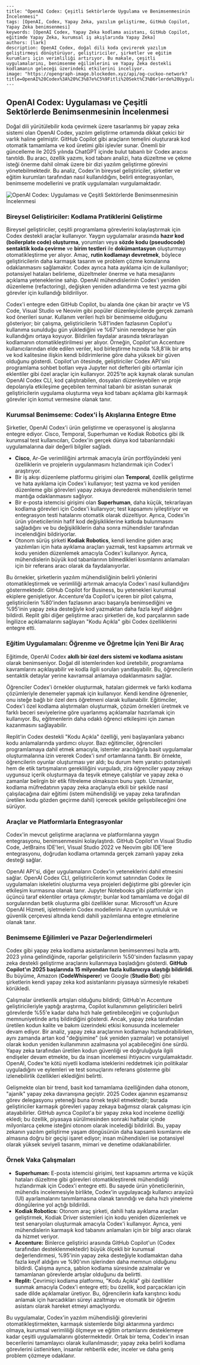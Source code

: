 ```
---
title: "OpenAI Codex: Çeşitli Sektörlerde Uygulama ve Benimsenmesinin İncelenmesi"
tags: [OpenAI, Codex, Yapay Zeka, yazılım geliştirme, GitHub Copilot, Yapay Zeka benimsenmesi]
keywords: [OpenAI Codex, Yapay Zeka kodlama asistanı, GitHub Copilot, eğitimde Yapay Zeka, kurumsal iş akışlarında Yapay Zeka]
authors: [lark]
description: OpenAI Codex, doğal dili koda çevirerek yazılım geliştirmeyi dönüştürüyor, geliştiriciler, şirketler ve eğitim kurumları için verimliliği artırıyor. Bu makale, çeşitli uygulamalarını, benimsenme eğilimlerini ve Yapay Zeka destekli kodlamanın geleceği üzerindeki etkilerini inceliyor.
image: "https://opengraph-image.blockeden.xyz/api/og-cuckoo-network?title=OpenAI%20Codex%3A%20%C3%87e%C5%9Fitli%20Sekt%C3%B6rlerde%20Uygulama%20ve%20Benimsenmesinin%20%C4%B0ncelenmesi"
---
```

## OpenAI Codex: Uygulaması ve Çeşitli Sektörlerde Benimsenmesinin İncelenmesi

Doğal dili yürütülebilir koda çevirmek üzere tasarlanmış bir yapay zeka sistemi olan OpenAI Codex, yazılım geliştirme ortamında dikkat çekici bir varlık haline gelmiştir. GitHub Copilot gibi araçların temelini oluşturarak kod otomatik tamamlama ve kod üretimi gibi işlevler sunar. Önemli bir güncelleme ile 2025 yılında ChatGPT içinde bulut tabanlı bir Codex aracısı tanıtıldı. Bu aracı, özellik yazımı, kod tabanı analizi, hata düzeltme ve çekme isteği önerme dahil olmak üzere bir dizi yazılım geliştirme görevini yönetebilmektedir. Bu analiz, Codex'in bireysel geliştiriciler, şirketler ve eğitim kurumları tarafından nasıl kullanıldığını, belirli entegrasyonları, benimseme modellerini ve pratik uygulamaları vurgulamaktadır.

![OpenAI Codex: Uygulaması ve Çeşitli Sektörlerde Benimsenmesinin İncelenmesi](https://opengraph-image.blockeden.xyz/api/og-cuckoo-network?title=OpenAI%20Codex%3A%20Uygulamas%C4%B1%20ve%20%C3%87e%C5%9Fitli%20Sekt%C3%B6rlerde%20Benimsenmesinin%20%C4%B0ncelenmesi)

### Bireysel Geliştiriciler: Kodlama Pratiklerini Geliştirme

Bireysel geliştiriciler, çeşitli programlama görevlerini kolaylaştırmak için Codex destekli araçlar kullanıyor. Yaygın uygulamalar arasında **hazır kod (boilerplate code) oluşturma**, yorumları veya **sözde kodu (pseudocode) sentaktik koda çevirme** ve **birim testleri** ile **dokümantasyon** oluşturmayı otomatikleştirme yer alıyor. Amaç, **rutin kodlamayı devretmek**, böylece geliştiricilerin daha karmaşık tasarım ve problem çözme konularına odaklanmasını sağlamaktır. Codex ayrıca hata ayıklama için de kullanılıyor; potansiyel hataları belirleme, düzeltmeler önerme ve hata mesajlarını açıklama yeteneklerine sahip. OpenAI mühendislerinin Codex'i yeniden düzenleme (refactoring), değişken yeniden adlandırma ve test yazma gibi görevler için kullandığı bildiriliyor.

Codex'i entegre eden GitHub Copilot, bu alanda öne çıkan bir araçtır ve VS Code, Visual Studio ve Neovim gibi popüler düzenleyicilerde gerçek zamanlı kod önerileri sunar. Kullanım verileri hızlı bir benimseme olduğunu gösteriyor; bir çalışma, geliştiricilerin %81'inden fazlasının Copilot'u kullanıma sunulduğu gün yüklediğini ve %67'sinin neredeyse her gün kullandığını ortaya koyuyor. Bildirilen faydalar arasında tekrarlayan kodlamanın otomatikleştirilmesi yer alıyor. Örneğin, Copilot'un Accenture kullanıcılarından elde edilen veriler, kod birleştirme hızında %8,8'lik bir artış ve kod kalitesine ilişkin kendi bildirimlerine göre daha yüksek bir güven olduğunu gösterdi. Copilot'un ötesinde, geliştiriciler Codex API'sini programlama sohbet botları veya Jupyter not defterleri gibi ortamlar için eklentiler gibi özel araçlar için kullanıyor. 2025'te açık kaynak olarak sunulan OpenAI Codex CLI, kod çalıştırabilen, dosyaları düzenleyebilen ve proje depolarıyla etkileşime geçebilen terminal tabanlı bir asistan sunarak geliştiricilerin uygulama oluşturma veya kod tabanı açıklama gibi karmaşık görevler için komut vermesine olanak tanır.

### Kurumsal Benimseme: Codex'i İş Akışlarına Entegre Etme

Şirketler, OpenAI Codex'i ürün geliştirme ve operasyonel iş akışlarına entegre ediyor. Cisco, Temporal, Superhuman ve Kodiak Robotics gibi ilk kurumsal test kullanıcıları, Codex'in gerçek dünya kod tabanlarındaki uygulamalarına dair değerli bilgiler sağladı.

*   **Cisco**, Ar-Ge verimliliğini artırmak amacıyla ürün portföyündeki yeni özelliklerin ve projelerin uygulanmasını hızlandırmak için Codex'i araştırıyor.
*   Bir iş akışı düzenleme platformu girişimi olan **Temporal**, özellik geliştirme ve hata ayıklama için Codex'i kullanıyor; test yazma ve kod yeniden düzenleme gibi görevleri yapay zekaya devrederek mühendislerin temel mantığa odaklanmasını sağlıyor.
*   Bir e-posta istemcisi girişimi olan **Superhuman**, daha küçük, tekrarlayan kodlama görevleri için Codex'i kullanıyor; test kapsamını iyileştiriyor ve entegrasyon testi hatalarını otomatik olarak düzeltiyor. Ayrıca, Codex'in ürün yöneticilerinin hafif kod değişikliklerine katkıda bulunmasını sağladığını ve bu değişikliklerin daha sonra mühendisler tarafından incelendiğini bildiriyorlar.
*   Otonom sürüş şirketi **Kodiak Robotics**, kendi kendine giden araç yazılımları için hata ayıklama araçları yazmak, test kapsamını artırmak ve kodu yeniden düzenlemek amacıyla Codex'i kullanıyor. Ayrıca, mühendislerin büyük kod tabanlarının bilmedikleri kısımlarını anlamaları için bir referans aracı olarak da faydalanıyorlar.

Bu örnekler, şirketlerin yazılım mühendisliğinin belirli yönlerini otomatikleştirmek ve verimliliği artırmak amacıyla Codex'i nasıl kullandığını göstermektedir. GitHub Copilot for Business, bu yetenekleri kurumsal ekiplere genişletiyor. Accenture'da Copilot'u içeren bir pilot çalışma, geliştiricilerin %80'inden fazlasının aracı başarıyla benimsediğini ve %95'inin yapay zeka desteğiyle kod yazmaktan daha fazla keyif aldığını bildirdi. Replit gibi diğer geliştirme aracı şirketleri de, kod parçalarının sade İngilizce açıklamalarını sağlayan "Kodu Açıkla" gibi Codex özelliklerini entegre etti.

### Eğitim Uygulamaları: Öğrenme ve Öğretme İçin Yeni Bir Araç

Eğitimde, OpenAI Codex **akıllı bir özel ders sistemi ve kodlama asistanı** olarak benimseniyor. Doğal dil istemlerinden kod üretebilir, programlama kavramlarını açıklayabilir ve kodla ilgili soruları yanıtlayabilir. Bu, öğrencilerin sentaktik detaylar yerine kavramsal anlamaya odaklanmasını sağlar.

Öğrenciler Codex'i örnekler oluşturmak, hataları gidermek ve farklı kodlama çözümleriyle denemeler yapmak için kullanıyor. Kendi kendine öğrenenler, onu isteğe bağlı bir özel ders öğretmeni olarak kullanabilir. Eğitimciler, Codex'i özel kodlama alıştırmaları oluşturmak, çözüm örnekleri üretmek ve farklı beceri seviyelerine göre uyarlanmış açıklamalar hazırlamak için kullanıyor. Bu, eğitmenlerin daha odaklı öğrenci etkileşimi için zaman kazanmasını sağlayabilir.

Replit'in Codex destekli "Kodu Açıkla" özelliği, yeni başlayanlara yabancı kodu anlamalarında yardımcı oluyor. Bazı eğitimciler, öğrencileri programlamaya dahil etmek amacıyla, istemler aracılığıyla basit uygulamalar oluşturmalarına izin vererek Codex'i sınıf ortamlarına tanıttı. Bir örnekte, öğrencilerin oyunlar oluşturması yer aldı; bu durum hem yaratıcı potansiyeli hem de etik tartışmaların gerekliliğini vurguladı, zira öğrenciler yapay zekayı uygunsuz içerik oluşturmaya da teşvik etmeye çalıştılar ve yapay zeka o zamanlar belirgin bir etik filtreleme olmaksızın bunu yaptı. Uzmanlar, kodlama müfredatının yapay zeka araçlarıyla etkili bir şekilde nasıl çalışılacağına dair eğitimi (istem mühendisliği ve yapay zeka tarafından üretilen kodu gözden geçirme dahil) içerecek şekilde gelişebileceğini öne sürüyor.

### Araçlar ve Platformlarla Entegrasyonlar

Codex'in mevcut geliştirme araçlarına ve platformlarına yaygın entegrasyonu, benimsenmesini kolaylaştırdı. GitHub Copilot'ın Visual Studio Code, JetBrains IDE'leri, Visual Studio 2022 ve Neovim gibi IDE'lere entegrasyonu, doğrudan kodlama ortamında gerçek zamanlı yapay zeka desteği sağlar.

OpenAI API'si, diğer uygulamaların Codex'in yeteneklerini dahil etmesini sağlar. OpenAI Codex CLI, geliştiricilerin komut satırından Codex ile uygulamaları iskeletini oluşturma veya projeleri değiştirme gibi görevler için etkileşim kurmasına olanak tanır. Jupyter Notebooks gibi platformlar için üçüncü taraf eklentiler ortaya çıkmıştır; bunlar kod tamamlama ve doğal dil sorgularından betik oluşturma gibi özellikler sunar. Microsoft'un Azure OpenAI Hizmeti, işletmelerin Codex modellerini Azure'ın uyumluluk ve güvenlik çerçevesi altında kendi dahili yazılımlarına entegre etmelerine olanak tanır.

### Benimseme Eğilimleri ve Pazar Değerlendirmeleri

Codex gibi yapay zeka kodlama asistanlarının benimsenmesi hızla arttı. 2023 yılına gelindiğinde, raporlar geliştiricilerin %50'sinden fazlasının yapay zeka destekli geliştirme araçlarını kullanmaya başladığını gösterdi. **GitHub Copilot'ın 2025 başlarında 15 milyondan fazla kullanıcıya ulaştığı bildirildi**. Bu büyüme, Amazon (**CodeWhisperer**) ve Google (**Studio Bot**) gibi şirketlerin kendi yapay zeka kod asistanlarını piyasaya sürmesiyle rekabeti körükledi.

Çalışmalar üretkenlik artışları olduğunu bildirdi; GitHub'ın Accenture geliştiricileriyle yaptığı araştırma, Copilot kullanımının geliştiricileri belirli görevlerde %55'e kadar daha hızlı hale getirebileceğini ve çoğunluğun memnuniyetinde artış bildirdiğini gösterdi. Ancak, yapay zeka tarafından üretilen kodun kalite ve bakım üzerindeki etkisi konusunda incelemeler devam ediyor. Bir analiz, yapay zeka araçlarının kodlamayı hızlandırabilirken, aynı zamanda artan kod "değişimine" (sık yeniden yazmalar) ve potansiyel olarak kodun yeniden kullanımının azalmasına yol açabileceğini öne sürdü. Yapay zeka tarafından üretilen kodun güvenliği ve doğruluğuyla ilgili endişeler devam etmekte, bu da insan incelemesi ihtiyacını vurgulamaktadır. OpenAI, Codex'te kötü niyetli kodlama isteklerini reddetmek için politikalar uyguladığını ve eylemleri ve test sonuçlarını referans gösterme gibi izlenebilirlik özellikleri eklediğini belirtti.

Gelişmekte olan bir trend, basit kod tamamlama özelliğinden daha otonom, "ajanik" yapay zeka davranışına geçiştir. 2025 Codex ajanının eşzamansız görev delegasyonu yeteneği buna örnek teşkil etmektedir; burada geliştiriciler karmaşık görevleri yapay zekaya bağımsız olarak çalışması için atayabilirler. GitHub ayrıca Copilot'a bir yapay zeka kod inceleme özelliği ekledi; bu özellik, piyasaya sürülmesinden sonraki haftalar içinde milyonlarca çekme isteğini otonom olarak incelediği bildirildi. Bu, yapay zekanın yazılım geliştirme yaşam döngüsünün daha kapsamlı kısımlarını ele almasına doğru bir geçişi işaret ediyor; insan mühendisleri ise potansiyel olarak yüksek seviyeli tasarım, mimari ve denetime odaklanabilirler.

### Örnek Vaka Çalışmaları

*   **Superhuman:** E-posta istemcisi girişimi, test kapsamını artırma ve küçük hataları düzeltme gibi görevleri otomatikleştirerek mühendisliği hızlandırmak için Codex'i entegre etti. Bu sayede ürün yöneticilerinin, mühendis incelemesiyle birlikte, Codex'in uygulayacağı kullanıcı arayüzü (UI) ayarlamalarını tanımlamasına olanak tanındığı ve daha hızlı yineleme döngülerine yol açtığı bildirildi.
*   **Kodiak Robotics:** Otonom araç şirketi, dahili hata ayıklama araçları geliştirmek, Kodiak Driver sistemleri için kodu yeniden düzenlemek ve test senaryoları oluşturmak amacıyla Codex'i kullanıyor. Ayrıca, yeni mühendislerin karmaşık kod tabanını anlamaları için bir bilgi aracı olarak da hizmet veriyor.
*   **Accenture:** Binlerce geliştirici arasında GitHub Copilot'un (Codex tarafından desteklenmektedir) büyük ölçekli bir kurumsal değerlendirmesi, %95'inin yapay zeka desteğiyle kodlamaktan daha fazla keyif aldığını ve %90'ının işlerinden daha memnun olduğunu bildirdi. Çalışma ayrıca, şablon kodlama süresinde azalmalar ve tamamlanan görevlerde artışlar olduğunu da belirtti.
*   **Replit:** Çevrimiçi kodlama platformu, "Kodu Açıkla" gibi özellikler sunmak amacıyla Codex'i entegre etti; bu özellik, kod parçacıkları için sade dilde açıklamalar üretiyor. Bu, öğrencilerin kafa karıştırıcı kodu anlamak için harcadıkları süreyi azaltmayı ve otomatik bir öğretim asistanı olarak hareket etmeyi amaçlıyordu.

Bu uygulamalar, Codex'in yazılım mühendisliği görevlerini otomatikleştirmekten, karmaşık sistemlerde bilgi aktarımına yardımcı olmaya, kurumsal verimliliği ölçmeye ve eğitim ortamlarını desteklemeye kadar çeşitli uygulamalarını göstermektedir. Ortak bir tema, Codex'in insan becerilerini tamamlayıcı olarak kullanılmasıdır; yapay zeka belirli kodlama görevlerini üstlenirken, insanlar rehberlik eder, inceler ve daha geniş problem çözmeye odaklanır.